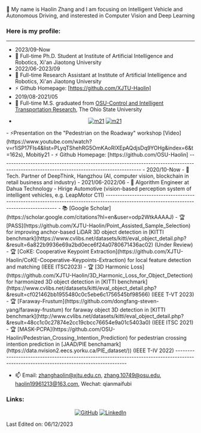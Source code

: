 👋 My name is Haolin Zhang and I am focusing on Intelligent Vehicle and Autonomous Driving, and insterested in Computer Vision and Deep Learning 

### Here is my profile:  
----------------------------------------------------------------------------------------------------------------------------------------
- 2023/09-Now
- 🔭 Full-time Ph.D. Student at Institute of Artificial Intelligence and Robotics, Xi'an Jiaotong University  
- 2022/06-2023/09
- 🔭 Full-time Research Assistant at Institute of Artificial Intelligence and Robotics, Xi'an Jiaotong University  
- ⚡ Github Homepage: [https://github.com/XJTU-Haolin]
- 2019/08-2021/05
- 🔭 Full-time M.S. graduated from [OSU-Control and Intelligent Transportation Research](https://citr.osu.edu/people.html), The Ohio State University
- <p align="center">
	<a href="https://mobility21.cmu.edu/"><img src="https://mobility21.cmu.edu/wp-content/themes/mobility21/assets/img/global/logo-footer.png" alt="m21"/></a>
 	<a href="https://mobility21.cmu.edu/"><img src="https://mobility21.cmu.edu/wp-content/uploads/2017/09/logo2.png" alt="m21"/></a>
</p>
- ⚡Presentation on the "Pedestrian on the Roadway" workshop [Video](https://www.youtube.com/watch?v=r1iSP17FIs4&list=PLyqTShehRG5OmKAoRIXEpAQdjsDq9YOHg&index=6&t=162s), Mobitiy21
- ⚡ Github Homepage: [https://github.com/OSU-Haolin]
----------------------------------------------------------------------------------------------------------------------------------------
- 2020/10-Now 
- 🔭 Tech. Partner of DeepThink, Hangzhou (AI, computer vision, blockchain in retail business and industry)
- 2021/06-2022/06
- 🔭 Algorithm Engineer at Dahua Technology - Hirige Automotive (vision-based perception system of intelligent vehicles, e.g. LeapMotor C11) 
----------------------------------------------------------------------------------------------------------------------------------------
- 📚 [Google Scholar](https://scholar.google.com/citations?hl=en&user=odp2WtkAAAAJ)  
- 🏆 [PASS](https://github.com/XJTU-Haolin/Point_Assisted_Sample_Selection) for improving anchor-based LiDAR 3D object detection in [KITTI benchmark](https://www.cvlibs.net/datasets/kitti/eval_object_detail.php?&result=6a822b9936e69a2bd0ece6f24a0780671436ac02) (Under Review)    
- 🏆 [CoKE: Cooperative Keypoint Extraction](https://github.com/XJTU-Haolin/CoKE-Cooperative-Keypoints-Extraction) for local feature detection and matching (IEEE ITSC2023)   
- 🏆 [3D Harmonic Loss](https://github.com/XJTU-Haolin/3D_Harmonic_Loss_for_Object_Detection) for harmonized 3D object detection in [KITTI benchmark](https://www.cvlibs.net/datasets/kitti/eval_object_detail.php?&result=cf021462bb1955480c0c5ebe6c1756545bf98566) (IEEE T-VT 2023)         
- 🏆 [Faraway-Frustum](https://github.com/dongfang-steven-yang/faraway-frustum) for faraway object 3D detection in [KITTI benchmark](http://www.cvlibs.net/datasets/kitti/eval_object_detail.php?&result=48cc1c0c27874e2cc19cbcc76654e9a01c5403a0) (IEEE ITSC 2021)    
- 🏆 [MASK-PCPA](https://github.com/OSU-Haolin/Pedestrian_Crossing_Intention_Prediction) for pedestrian crossing intention prediction in [JAAD/PIE benchamark](https://data.nvision2.eecs.yorku.ca/PIE_dataset/)) (IEEE T-IV 2022)       
----------------------------------------------------------------------------------------------------------------------------------------

- 📫 Email: zhanghaolin@xjtu.edu.cn, zhang.10749@osu.edu, haolin19961213@163.com, Wechat: qianmaifubi

### Links:
<p align="center">
	<a href="https://github.com/OSU-Haolin"><img src="https://img.icons8.com/bubbles/50/000000/github.png" alt="GitHub"/></a>
	<a href="https://www.linkedin.com/in/%E7%9A%93%E9%9C%96-%E5%BC%A0-a54a4b202/"><img src="https://img.icons8.com/bubbles/50/000000/linkedin.png" alt="LinkedIn"/></a>  
</p>

Last Edited on: 06/12/2023  
